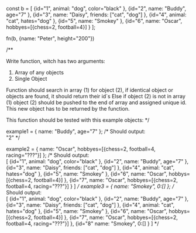 const b = [
	{id="1", animal: "dog", color="black" },
	{id="2", name: "Buddy", age="7" }, 
	{id="3", name: "Daisy", friends: ["cat", "dog"] }, 
	{id="4", animal: "cat", hates="dog" },
	{id="5", name: "Smokey" }, 
    {id="6", name: "Oscar", hobbyes=[{chess=2, football=4}] }
];

fn(b, {name: "Peter", height="200"})

/**

Write function, witch has two arguments:
1. Array of any objects
2. Single Object

Function should search in array (1) for object (2), 
if identical object or objects are found, it should return their id`s
Else if object (2) is not in array (1) object (2) should be pushed to the end of array and assigned unique id. This new object has to be returned by the function. 

This function should be tested with this example objects:
*/

example1 = { name: "Buddy", age="7" };
/* Should output:  
"2"
*/

example2 = { name: "Oscar", hobbyes=[{chess=2, football=4, racing="???"}] };
/* Should output:  
[
	{id="1", animal: "dog", color="black" },
	{id="2", name: "Buddy", age="7" }, 
	{id="3", name: "Daisy", friends: ["cat", "dog"] }, 
	{id="4", animal: "cat", hates="dog" },
	{id="5", name: "Smokey" }, 
    {id="6", name: "Oscar", hobbys=[{chess=2, football=4}] },
    {id="7", name: "Oscar", hobbyes=[{chess=2, football=4, racing="???"}] }
]
*/
example3 = { name: "Smokey", 0:[] };
/* Should output:  
[
	{id="1", animal: "dog", color="black" },
	{id="2", name: "Buddy", age="7" }, 
	{id="3", name: "Daisy", friends: ["cat", "dog"] }, 
	{id="4", animal: "cat", hates="dog" },
	{id="5", name: "Smokey" }, 
    {id="6", name: "Oscar", hobbys=[{chess=2, football=4}] },
    {id="7", name: "Oscar", hobbyes=[{chess=2, football=4, racing="???"}] },
    {id="8" name: "Smokey", 0:[] }
]
*/
